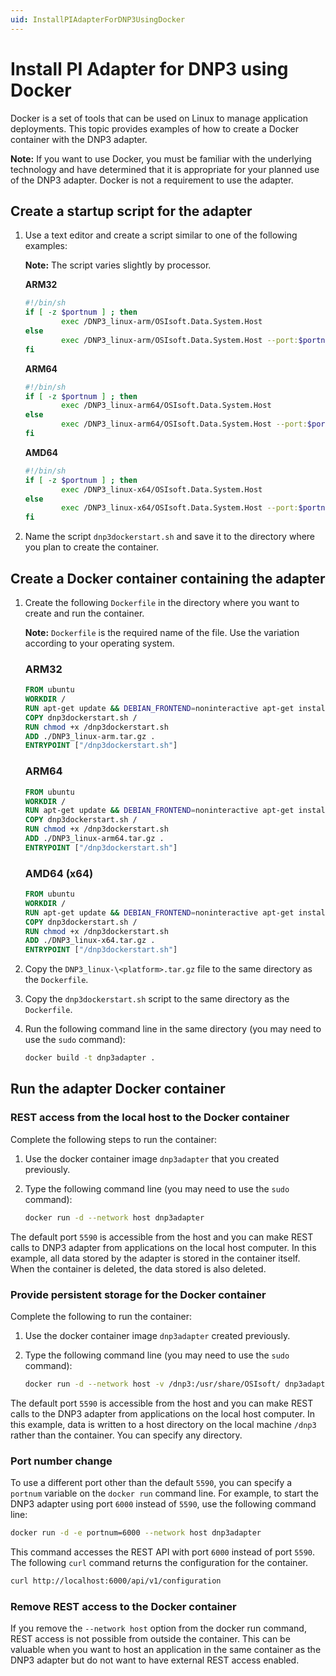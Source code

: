 ```yaml
---
uid: InstallPIAdapterForDNP3UsingDocker
---
```


# Install PI Adapter for DNP3 using Docker

Docker is a set of tools that can be used on Linux to manage application deployments. This topic provides examples of how to create a Docker container with the DNP3 adapter.

**Note:** If you want to use Docker, you must be familiar with the underlying technology and have determined that it is appropriate for your planned use of the DNP3 adapter. Docker is not a requirement to use the adapter.

## Create a startup script for the adapter

1. Use a text editor and create a script similar to one of the following examples:

	**Note:** The script varies slightly by processor.

	**ARM32**

	```bash
	#!/bin/sh
	if [ -z $portnum ] ; then
			exec /DNP3_linux-arm/OSIsoft.Data.System.Host
	else
			exec /DNP3_linux-arm/OSIsoft.Data.System.Host --port:$portnum
	fi
	```
	
	**ARM64**
	
	```bash
	#!/bin/sh
	if [ -z $portnum ] ; then
			exec /DNP3_linux-arm64/OSIsoft.Data.System.Host
	else
			exec /DNP3_linux-arm64/OSIsoft.Data.System.Host --port:$portnum
	fi
	```
	
	**AMD64**
	
	```bash
	#!/bin/sh
	if [ -z $portnum ] ; then
			exec /DNP3_linux-x64/OSIsoft.Data.System.Host
	else
			exec /DNP3_linux-x64/OSIsoft.Data.System.Host --port:$portnum
	fi
	```
	
2. Name the script `dnp3dockerstart.sh` and save it to the directory where you plan to create the container.

## Create a Docker container containing the adapter

1. Create the following `Dockerfile` in the directory where you want to create and run the container. 

	**Note:** `Dockerfile` is the required name of the file. Use the variation according to your operating system.

	### ARM32

	```dockerfile
	FROM ubuntu
	WORKDIR /
	RUN apt-get update && DEBIAN_FRONTEND=noninteractive apt-get install -y ca-certificates libicu60 libssl1.1 curl
	COPY dnp3dockerstart.sh /
	RUN chmod +x /dnp3dockerstart.sh
	ADD ./DNP3_linux-arm.tar.gz .
	ENTRYPOINT ["/dnp3dockerstart.sh"]
	```
	
	### ARM64

	```dockerfile
	FROM ubuntu
	WORKDIR /
	RUN apt-get update && DEBIAN_FRONTEND=noninteractive apt-get install -y ca-certificates libicu66 libssl1.1 curl
	COPY dnp3dockerstart.sh /
	RUN chmod +x /dnp3dockerstart.sh
	ADD ./DNP3_linux-arm64.tar.gz .
	ENTRYPOINT ["/dnp3dockerstart.sh"]
	```

	### AMD64 (x64)

	```dockerfile
	FROM ubuntu
	WORKDIR /
	RUN apt-get update && DEBIAN_FRONTEND=noninteractive apt-get install -y ca-certificates libicu66 libssl1.1 curl
	COPY dnp3dockerstart.sh /
	RUN chmod +x /dnp3dockerstart.sh
	ADD ./DNP3_linux-x64.tar.gz .
	ENTRYPOINT ["/dnp3dockerstart.sh"]
	```

2. Copy the `DNP3_linux-\<platform>.tar.gz` file to the same directory as the `Dockerfile`.

3. Copy the `dnp3dockerstart.sh` script to the same directory as the `Dockerfile`.

4. Run the following command line in the same directory (you may need to use the `sudo` command):

	```bash
	docker build -t dnp3adapter .
	```

## Run the adapter Docker container

### REST access from the local host to the Docker container

Complete the following steps to run the container:

1. Use the docker container image `dnp3adapter` that you created previously.
2. Type the following command line (you may need to use the `sudo` command):

	```bash
	docker run -d --network host dnp3adapter
	```

The default port `5590` is accessible from the host and you can make REST calls to DNP3 adapter from applications on the local host computer. In this example, all data stored by the adapter is stored in the container itself. When the container is deleted, the data stored is also deleted.

### Provide persistent storage for the Docker container

Complete the following to run the container:

1. Use the docker container image `dnp3adapter` created previously.
2. Type the following command line (you may need to use the `sudo` command):

	```bash
	docker run -d --network host -v /dnp3:/usr/share/OSIsoft/ dnp3adapter
	```

The default port `5590` is accessible from the host and you can make REST calls to the DNP3 adapter from applications on the local host computer. In this example, data is written to a host directory on the local machine `/dnp3` rather than the container. You can specify any directory.

### Port number change

To use a different port other than the default `5590`, you can specify a `portnum` variable on the `docker run` command line. For example, to start the DNP3 adapter using port `6000` instead of `5590`, use the following command line:

```bash
docker run -d -e portnum=6000 --network host dnp3adapter
```

This command accesses the REST API with port `6000` instead of port `5590`. The following `curl` command returns the configuration for the container.

```bash
curl http://localhost:6000/api/v1/configuration
```

### Remove REST access to the Docker container

If you remove the `--network host` option from the docker run command, REST access is not possible from outside the container. This can be valuable when you want to host an application in the same container as the DNP3 adapter but do not want to have external REST access enabled.
